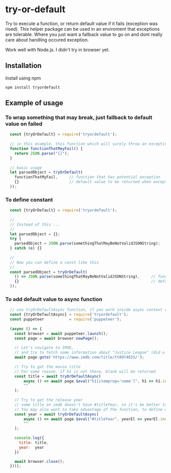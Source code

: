 # try-or-default

Try to execute a function, or return default value if it fails (exception was rised).
This helper package can be used in an enviroment that exceptions are tolerable.
Where you just want a fallback value to go on and dont really care about handling occured exception.

Work well with Node.js. I didn't try in browser yet.

## Installation

Install using npm

    npm install tryordefault

## Example of usage

### To wrap something that may break, just fallback to default value on failed

```javascript
  const {tryOrDefault} = require('tryordefault');
  
  // in this example, this function which will surely throw an exception
  function functionThatMayFail() {
    return JSON.parse("{]"); 
  }
  
  // basic usage
  let parsedObject = tryOrDefault(
    functionThatMyFail,     // function that has potential exception
    {}                      // default value to be returned when exception occurs
  ));
```

### To define constant

```javascript
  const {tryOrDefault} = require('tryordefault');
  
  //
  // Instead of this ...
  //
  let parsedObject = {};
  try {
    parsedObject = JSON.parse(somethingThatMayBeNotValidJSONString);  
  } catch (e) {}
  
  //
  // Now you can define a const like this
  //
  const parsedObject = tryOrDefault(
    () => JSON.parse(somethingThatMayBeNotValidJSONString),     // function that has potential exception
    {}                                                          // default value to be returned when exception occurs
  ));
```

### To add default value to async function

```javascript
  // use tryOrDefaultAsync function, if you work inside async context or to deal with async function.
  const {tryOrDefaultAsync} = require('tryordefault');
  const puppeteer           = require('puppeteer');
  
  (async () => {
    const browser = await puppeteer.launch();
    const page = await browser.newPage();
    
    // Let's navigate to IMdb,
    // and try to fetch some information about "Justice League" (did u watch it? :3)
    await page.goto('https://www.imdb.com/title/tt0974015/');   
    
    // Try to get the movie title
    // For some reason, if h1 is not there, blank will be returned
    const title = await tryOrDefaultAsync(
        async () => await page.$eval("h1[itemprop='name']", h1 => h1.innerText),
        ""
    );
    
    // Try to get the release year
    // some title on imdb doesn't have #titleYear, so it's be better to fallback to blank string
    // You may also want to take advantage of the function, to define constant
    const year = await tryOrDefaultAsync(
        async () => await page.$eval("#titleYear", yearEl => yearEl.innerText),
        ""
    );
    
    console.log({
      title: title,
      year:  year
    })

    await browser.close();
  })();
```
